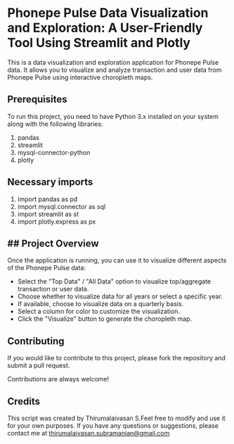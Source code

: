 
# Phonepe Pulse Data Visualization and Exploration: A User-Friendly Tool Using Streamlit and Plotly

This is a data visualization and exploration application for Phonepe Pulse data. It allows you to visualize and analyze transaction and user data from Phonepe Pulse using interactive choropleth maps.





## Prerequisites
To run this project, you need to have Python 3.x installed on your system along with the following libraries:
1. pandas
2. streamlit
3. mysql-connector-python
4. plotly








## Necessary imports
1. import pandas as pd
2. import mysql.connector as sql
3. import streamlit as st
4. import plotly.express as px


## ## Project Overview
Once the application is running, you can use it to visualize different aspects of the Phonepe Pulse data:

- Select the "Top Data" / "All Data" option to visualize top/aggregate transaction or user data.
- Choose whether to visualize data for all years or select a specific year.
- If available, choose to visualize data on a quarterly basis.
- Select a column for color to customize the visualization.
- Click the "Visualize" button to generate the choropleth map.



## Contributing

If you would like to contribute to this project, please fork the repository and submit a pull request.

Contributions are always welcome!

## Credits
This script was created by Thirumalaivasan S.Feel free to modify and use it for your own purposes. If you have any questions or suggestions, please contact me at thirumalaivasan.subramanian@gmail.com
